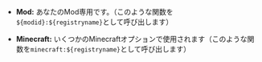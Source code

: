 * **Mod:** あなたのMod専用です。（このような関数を`${modid}:${registryname}`として呼び出します）

* **Minecraft:** いくつかのMinecraftオプションで使用されます（このような関数を`minecraft:${registryname}`として呼び出します）